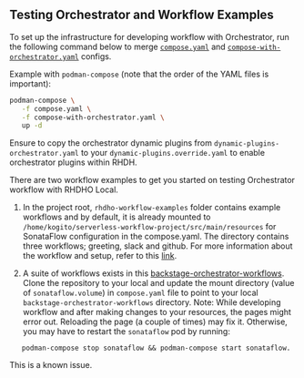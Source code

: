 ## Testing Orchestrator and Workflow Examples

To set up the infrastructure for developing workflow with Orchestrator, run the following command below to merge
[`compose.yaml`](./compose.yaml) and [`compose-with-orchestrator.yaml`](compose-with-orchestrator.yaml) configs.

Example with `podman-compose` (note that the order of the YAML files is important):
```sh
podman-compose \
   -f compose.yaml \
   -f compose-with-orchestrator.yaml \
   up -d
```
Ensure to copy the orchestrator dynamic plugins from `dynamic-plugins-orchestrator.yaml` to your `dynamic-plugins.override.yaml`
to enable orchestrator plugins within RHDH.

There are two workflow examples to get you started on testing Orchestrator workflow with RHDHO Local.

1. In the project root, `rhdho-workflow-examples` folder contains example workflows and by default, it is already
   mounted
   to
   `/home/kogito/serverless-workflow-project/src/main/resources` for SonataFlow configuration in the compose.yaml. The
   directory contains three workflows; greeting, slack and github. For more information about the workflow and setup,
   refer to this
   [link](rhdho-workflow-examples/README.md).

2. A suite of workflows exists in
   this [backstage-orchestrator-workflows](https://github.com/rhdhorchestrator/backstage-orchestrator-workflows/tree/main/workflows).
   Clone the repository to your local and update the mount directory (value of `sonataflow.volume`) in `compose.yaml`
   file to point to your local `backstage-orchestrator-workflows` directory.
   Note: While developing workflow and after making changes to your resources, the pages might error out. Reloading the
   page (a couple of times) may fix it. Otherwise, you may have to restart the `sonataflow` pod by running:
```shell
   podman-compose stop sonataflow && podman-compose start sonataflow. 
```
This is a known issue.